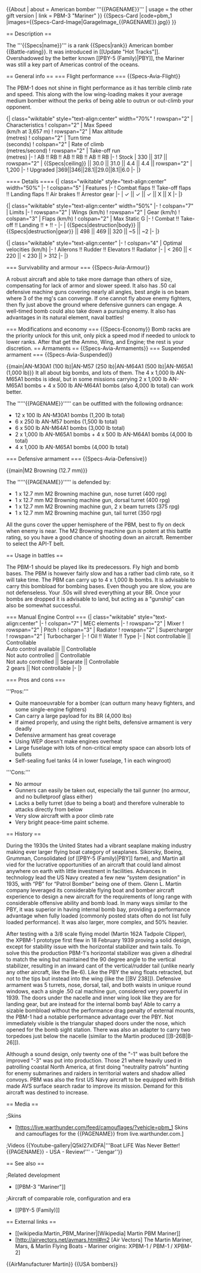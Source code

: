 {{About
| about = American bomber '''{{PAGENAME}}'''
| usage = the other gift version
| link = PBM-3 "Mariner"
}}
{{Specs-Card
|code=pbm_1
|images={{Specs-Card-Image|GarageImage_{{PAGENAME}}.jpg}}
}}

== Description ==
<!-- ''In the description, the first part should be about the history of and the creation and combat usage of the aircraft, as well as its key features. In the second part, tell the reader about the aircraft in the game. Insert a screenshot of the vehicle, so that if the novice player does not remember the vehicle by name, he will immediately understand what kind of vehicle the article is talking about.'' -->
The '''{{Specs|name}}''' is a rank {{Specs|rank}} American bomber {{Battle-rating}}. It was introduced in [[Update "Hot Tracks"]].  Overshadowed by the better known [[PBY-5 (Family)|PBY]], the Mariner was still a key part of Americas control of the oceans.

== General info ==
=== Flight performance ===
{{Specs-Avia-Flight}}
<!-- ''Describe how the aircraft behaves in the air. Speed, manoeuvrability, acceleration and allowable loads - these are the most important characteristics of the vehicle.'' -->
The PBM-1 does not shine in flight performance as it has terrible climb rate and speed. This along with the low wing-loading makes it your average medium bomber without the perks of being able to outrun or out-climb your opponent.

{| class="wikitable" style="text-align:center" width="70%"
! rowspan="2" | Characteristics
! colspan="2" | Max Speed<br>(km/h at 3,657 m)
! rowspan="2" | Max altitude<br>(metres)
! colspan="2" | Turn time<br>(seconds)
! colspan="2" | Rate of climb<br>(metres/second)
! rowspan="2" | Take-off run<br>(metres)
|-
! AB !! RB !! AB !! RB !! AB !! RB
|-
! Stock
| 330 || 317 || rowspan="2" | {{Specs|ceiling}} || 30.0 || 31.0 || 4.4 || 4.4 || rowspan="2" | 1,200
|-
! Upgraded
|369||346||28.1||29.0||8.1||6.0
|-
|}

==== Details ====
{| class="wikitable" style="text-align:center" width="50%"
|-
! colspan="5" | Features
|-
! Combat flaps !! Take-off flaps !! Landing flaps !! Air brakes !! Arrestor gear
|-
| ✓ || ✓ || ✓ || X || X     <!-- ✓ -->
|-
|}

{| class="wikitable" style="text-align:center" width="50%"
|-
! colspan="7" | Limits
|-
! rowspan="2" | Wings (km/h)
! rowspan="2" | Gear (km/h)
! colspan="3" | Flaps (km/h)
! colspan="2" | Max Static G
|-
! Combat !! Take-off !! Landing !! + !! -
|-
| {{Specs|destruction|body}} || {{Specs|destruction|gear}} || 498 || 469 || 320 || ~5 || ~2
|-
|}

{| class="wikitable" style="text-align:center"
|-
! colspan="4" | Optimal velocities (km/h)
|-
! Ailerons !! Rudder !! Elevators !! Radiator
|-
| < 260 || < 220 || < 230 || > 312
|-
|}

=== Survivability and armour ===
{{Specs-Avia-Armour}}
<!-- ''Examine the survivability of the aircraft. Note how vulnerable the structure is and how secure the pilot is, whether the fuel tanks are armoured, etc. Describe the armour, if there is any, and also mention the vulnerability of other critical aircraft systems.'' -->
A robust aircraft and able to take more damage than others of size, compensating for lack of armor and slower speed.  It also has .50 cal defensive machine guns covering nearly all angles, best angle is on beam where 3 of the mg's can converge. If one cannot fly above enemy fighters, then fly just above the ground where defensive gunners can engage.  A well-timed bomb could also take down a pursuing enemy. It also has advantages in its natural element, naval battles!

=== Modifications and economy ===
{{Specs-Economy}}
Bomb racks are the priority unlock for this unit, only pick a speed mod if needed to unlock to lower ranks.  After that get the Ammo, Wing, and Engine; the rest is your discretion.
== Armaments ==
{{Specs-Avia-Armaments}}
=== Suspended armament ===
{{Specs-Avia-Suspended}}
<!-- ''Describe the aircraft's suspended armament: additional cannons under the wings, bombs, rockets and torpedoes. This section is especially important for bombers and attackers. If there is no suspended weaponry remove this subsection.'' -->
{{main|AN-M30A1 (100 lb)|AN-M57 (250 lb)|AN-M64A1 (500 lb)|AN-M65A1 (1,000 lb)}}
It all about big bombs, and lots of them.  The 4 x 1,000 lb AN-M65A1 bombs is ideal, but in some missions carrying 2 x 1,000 lb AN-M65A1 bombs + 4 x 500 lb AN-M64A1 bombs (also 4,000 lb total) can work better.

The '''''{{PAGENAME}}''''' can be outfitted with the following ordnance:

* 12 x 100 lb AN-M30A1 bombs (1,200 lb total)
* 6 x 250 lb AN-M57 bombs (1,500 lb total)
* 6 x 500 lb AN-M64A1 bombs (3,000 lb total)
* 2 x 1,000 lb AN-M65A1 bombs + 4 x 500 lb AN-M64A1 bombs (4,000 lb total)
* 4 x 1,000 lb AN-M65A1 bombs (4,000 lb total)

=== Defensive armament ===
{{Specs-Avia-Defensive}}
<!-- ''Defensive armament with turret machine guns or cannons, crewed by gunners. Examine the number of gunners and what belts or drums are better to use. If defensive weaponry is not available, remove this subsection.'' -->
{{main|M2 Browning (12.7 mm)}}

The '''''{{PAGENAME}}''''' is defended by:

* 1 x 12.7 mm M2 Browning machine gun, nose turret (400 rpg)
* 1 x 12.7 mm M2 Browning machine gun, dorsal turret (400 rpg)
* 1 x 12.7 mm M2 Browning machine gun, 2 x beam turrets (375 rpg)
* 1 x 12.7 mm M2 Browning machine gun, tail turret (350 rpg)

All the guns cover the upper hemisphere of the PBM, best to fly on deck when enemy is near.  The M2 Browning machine gun is potent at this battle rating, so you have a good chance of shooting down an aircraft.  Remember to select the API-T belt.

== Usage in battles ==
<!-- ''Describe the tactics of playing in the aircraft, the features of using aircraft in a team and advice on tactics. Refrain from creating a "guide" - do not impose a single point of view, but instead, give the reader food for thought. Examine the most dangerous enemies and give recommendations on fighting them. If necessary, note the specifics of the game in different modes (AB, RB, SB).'' -->
The PBM-1 should be played like its predecessors. Fly high and bomb bases. The PBM is however fairly slow and has a rather bad climb rate, so it will take time. The PBM can carry up to 4 x 1,000 lb bombs. It is advisable to carry this bombload for bombing bases. Even though you are slow, you are not defenseless. Your .50s will shred everything at your BR. Once your bombs are dropped it is advisable to land, but acting as a "gunship" can also be somewhat successful.

=== Manual Engine Control ===
{| class="wikitable" style="text-align:center"
|-
! colspan="7" | MEC elements
|-
! rowspan="2" | Mixer
! rowspan="2" | Pitch
! colspan="3" | Radiator
! rowspan="2" | Supercharger
! rowspan="2" | Turbocharger
|-
! Oil !! Water !! Type
|-
| Not controllable || Controllable<br>Auto control available || Controllable<br>Not auto controlled || Controllable<br>Not auto controlled || Separate || Controllable<br>2 gears || Not controllable
|-
|}

=== Pros and cons ===
<!-- ''Summarise and briefly evaluate the vehicle in terms of its characteristics and combat effectiveness. Mark its pros and cons in the bulleted list. Try not to use more than 6 points for each of the characteristics. Avoid using categorical definitions such as "bad", "good" and the like - use substitutions with softer forms such as "inadequate" and "effective".'' -->

'''Pros:'''

* Quite manoeuvrable for a bomber (can outturn many heavy fighters, and some single-engine fighters)
* Can carry a large payload for its BR (4,000 lbs)
* If aimed properly, and using the right belts, defensive armament is very deadly
* Defensive armament has great coverage
* Using WEP doesn't make engines overheat
* Large fuselage with lots of non-critical empty space can absorb lots of bullets 
* Self-sealing fuel tanks (4 in lower fuselage, 1 in each wingroot)

'''Cons:'''

* No armour
* Gunners can easily be taken out, especially the tail gunner (no armour, and no bulletproof glass either)
* Lacks a belly turret (due to being a boat) and therefore vulnerable to attacks directly from below
* Very slow aircraft with a poor climb rate
* Very bright peace-time paint scheme.


== History ==
<!-- ''Describe the history of the creation and combat usage of the aircraft in more detail than in the introduction. If the historical reference turns out to be too long, take it to a separate article, taking a link to the article about the vehicle and adding a block "/History" (example: <nowiki>https://wiki.warthunder.com/(Vehicle-name)/History</nowiki>) and add a link to it here using the <code>main</code> template. Be sure to reference text and sources by using <code><nowiki><ref></ref></nowiki></code>, as well as adding them at the end of the article with <code><nowiki><references /></nowiki></code>. This section may also include the vehicle's dev blog entry (if applicable) and the in-game encyclopedia description (under <code><nowiki>=== In-game description ===</nowiki></code>, also if applicable).'' -->
During the 1930s the United States had a vibrant seaplane making industry making ever larger flying boat category of seaplanes. Sikorsky, Boeing, Grumman, Consolidated (of [[PBY-5 (Family)|PBY]] fame), and Martin all vied for the lucrative opportunities of an aircraft that could land almost anywhere on earth with little investment in facilities. Advances in technology lead the US Navy created a few new “system designation” in 1935, with “PB” for “Patrol Bomber” being one of them. Glenn L. Martin company leveraged its considerable flying boat and bomber aircraft experience to design a new aircraft for the requirements of long range with considerable offensive ability and bomb load. In many ways similar to the PBY, it was superior in having internal bomb bay, providing a performance advantage when fully loaded (commonly posted stats often do not list fully loaded performance). It was also larger, more complex, and 50% heavier.

After testing with a 3/8 scale flying model (Martin 162A Tadpole Clipper), the XPBM-1 prototype first flew in 18 February 1939 proving a solid design, except for stability issue with the horizontal stabilizer and twin tails. To solve this the production PBM-1's horizontal stabilizer was given a dihedral to match the wing but maintained the 90 degree angle to the vertical stabilizer, resulting in an inward cant of the vertical/rudder tail (unlike nearly any other aircraft, like the Be-6). Like the PBY the wing floats retracted, but not to the tips but instead into the wing (like the [[BV 238]]). Defensive armament was 5 turrets, nose, dorsal, tail, and both waists in unique round windows, each a single .50 cal machine gun, considered very powerful in 1939. The doors under the nacelle and inner wing look like they are for landing gear, but are instead for the internal bomb bay! Able to carry a sizable bombload without the performance drag penalty of external mounts, the PBM-1 had a notable performance advantage over the PBY. Not immediately visible is the triangular shaped doors under the nose, which opened for the bomb sight station. There was also an adapter to carry two torpedoes just below the nacelle (similar to the Martin produced [[B-26B|B-26]]).

Although a sound design, only twenty one of the "-1" was built before the improved "-3" was put into production. Those 21 where heavily used in patrolling coastal North America, at first doing “neutrality patrols” hunting for enemy submarines and raiders in territorial waters and shadow allied convoys. PBM was also the first US Navy aircraft to be equipped with British made AVS surface search radar to improve its mission. Demand for this aircraft was destined to increase.

== Media ==
<!-- ''Excellent additions to the article would be video guides, screenshots from the game, and photos.'' -->

;Skins

* [https://live.warthunder.com/feed/camouflages/?vehicle=pbm_1 Skins and camouflages for the {{PAGENAME}} from live.warthunder.com.]

;Videos
{{Youtube-gallery|Q5kI27xlDFA|'''Boat LiFE Was Never Better! {{PAGENAME}} - USA - Review!''' - ''Jengar''}}

== See also ==
<!-- ''Links to the articles on the War Thunder Wiki that you think will be useful for the reader, for example:''
* ''reference to the series of the aircraft;''
* ''links to approximate analogues of other nations and research trees.'' -->

;Related development

* [[PBM-3 "Mariner"]]

;Aircraft of comparable role, configuration and era

* [[PBY-5 (Family)]]

== External links ==
<!-- ''Paste links to sources and external resources, such as:''
* ''topic on the official game forum;''
* ''other literature.'' -->

* [[wikipedia:Martin_PBM_Mariner|[Wikipedia] Martin PBM Mariner]]
* [http://airvectors.net/avmars.html#m2 <nowiki>[Air Vectors]</nowiki> The Martin Mariner, Mars, & Marlin Flying Boats - Mariner origins: XPBM-1 / PBM-1 / XPBM-2]

{{AirManufacturer Martin}}
{{USA bombers}}